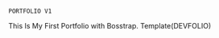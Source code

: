                                                                           PORTFOLIO V1


This Is My First Portfolio with Bosstrap.
Template(DEVFOLIO)
